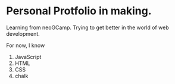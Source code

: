 # Personal Protfolio in making.
Learning from neoGCamp.
Trying to get better in the world of web development.

For now, I know
1. JavaScript
1. HTML
1. CSS
4. chalk
